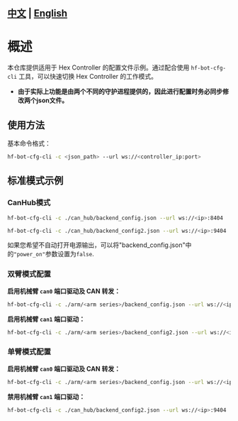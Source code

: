 [中文](README-CN.md) | [English](README.md)
---

# 概述

本仓库提供适用于 Hex Controller 的配置文件示例。通过配合使用 `hf-bot-cfg-cli` 工具，可以快速切换 Hex Controller 的工作模式。

- **由于实际上功能是由两个不同的守护进程提供的，因此进行配置时务必同步修改两个json文件。**

## 使用方法

基本命令格式：
```bash
hf-bot-cfg-cli -c <json_path> --url ws://<controller_ip:port>
```

## 标准模式示例
### CanHub模式
```bash
hf-bot-cfg-cli -c ./can_hub/backend_config.json --url ws://<ip>:8404

hf-bot-cfg-cli -c ./can_hub/backend_config2.json --url ws://<ip>:9404
```
如果您希望不自动打开电源输出，可以将"backend_config.json"中的`"power_on"`参数设置为`false`.


### 双臂模式配置

**启用机械臂 `can0` 端口驱动及 CAN 转发：**
```bash
hf-bot-cfg-cli -c ./arm/<arm series>/backend_config.json --url ws://<ip>:8404
```

**启用机械臂 `can1` 端口驱动：**
```bash
hf-bot-cfg-cli -c ./arm/<arm series>/backend_config2.json --url ws://<ip>:9404
```

### 单臂模式配置

**启用机械臂 `can0` 端口驱动及 CAN 转发：**
```bash
hf-bot-cfg-cli -c ./arm/<arm series>/backend_config.json --url ws://<ip>:8404
```

**禁用机械臂 `can1` 端口驱动：**
```bash
hf-bot-cfg-cli -c ./can_hub/backend_config2.json --url ws://<ip>:9404
```